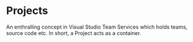 # Projects

An enthralling concept in Visual Studio Team Services which holds teams, source code etc. In short, a Project acts as a container. 



